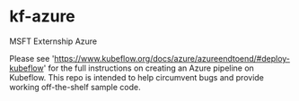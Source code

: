 # kf-azure
MSFT Externship Azure

Please see 'https://www.kubeflow.org/docs/azure/azureendtoend/#deploy-kubeflow' for the full instructions on creating an Azure pipeline on Kubeflow. This repo is intended to help circumvent bugs and provide working off-the-shelf sample code. 
